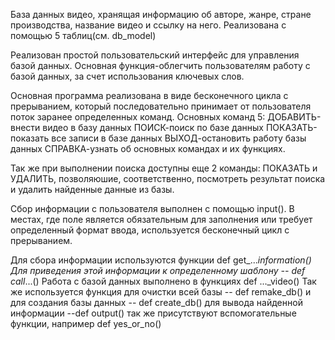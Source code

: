База данных видео, хранящая информацию об авторе, жанре, стране производства, название видео и ссылку на него.
Реализована с помощью 5 таблиц(см. db_model)  

Реализован простой пользовательский интерфейс для управления базой данных.
Основная функция-облегчить пользователям работу с базой данных, за счет использования ключевых слов.


Основная программа реализована в виде бесконечного цикла с прерыванием,
 который последовательно принимает от пользователя поток заранее определенных команд. 
Основных команд 5: 
ДОБАВИТЬ-внести видео в базу данных
ПОИСК-поиск по базе данных
ПОКАЗАТЬ-показать все записи в базе данных
ВЫХОД-остановить работу базы данных
СПРАВКА-узнать об основных командах и их функциях.

Так же при выполнении поиска доступны еще 2 команды:
ПОКАЗАТЬ и УДАЛИТЬ, позволяюшие, соответственно, посмотреть результат поиска и удалить найденные данные из базы.

Сбор информации с пользователя выполнен с помощью input(). В местах, где поле является обязательным для заполнения
или требует определенный формат ввода, используется бесконечный цикл с прерыванием.

Для сбора информации используются функции def get_..._information()
Для приведения этой информации к определенному шаблону -- def call_...()
Работа с базой данных выполнено в функциях def ..._video()
Так же используется функция для очистки всей базы -- def remake_db()
и для создания базы данных -- def create_db()
для вывода найденной информации --def output()
так же присутствуют вспомогательные функции, например def yes_or_no()
